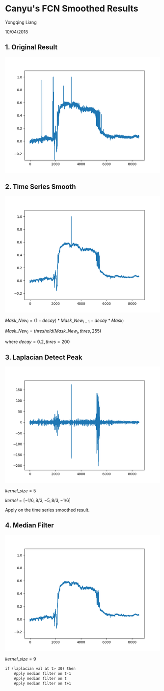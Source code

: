 # Canyu's FCN Smoothed Results

Yongqing Liang

10/04/2018

## 1. Original Result

![ori_result](ori_result.png)

## 2. Time Series Smooth

![time_series_smoothed](time_series_smoothed.png)

$Mask\_New_i = (1-decay) * Mask\_New_{i-1} + decay * Mask_i$

$Mask\_New_i = threshold(Mask\_New_i, thres, 255)$

where $decay = 0.2, thres=200$

## 3. Laplacian Detect Peak

![laplacian_detect](laplacian_detect.png)

$kernel\_size=5$

$kernel =  [-1/6, 8/3, -5, 8/3, -1/6]$

Apply on the time series smoothed result.

## 4. Median Filter

![median_smoothed](median_smoothed.png)

$kernel\_size = 9$

```
if (laplacian val at t> 30) then
	Apply median filter on t-1
	Apply median filter on t
	Apply median filter on t+1
```



